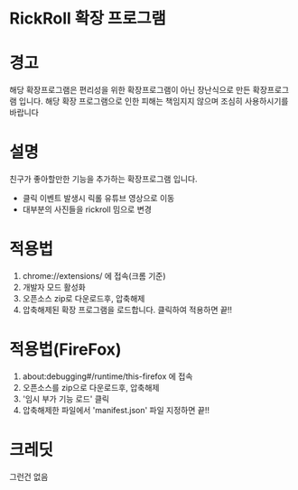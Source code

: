 # RickRoll 확장 프로그램

# 경고

해당 확장프로그램은 편리성을 위한 확장프로그램이 아닌 장난식으로 만든 확장프로그램 입니다.
해당 확장 프로그램으로 인한 피해는 책임지지 않으며 조심히 사용하시기를 바랍니다

# 설명

친구가 좋아할만한 기능을 추가하는 확장프로그램 입니다.

- 클릭 이벤트 발생시 릭롤 유튜브 영상으로 이동
- 대부분의 사진들을 rickroll 밈으로 변경

# 적용법

1. chrome://extensions/ 에 접속(크롬 기준)
2. 개발자 모드 활성화
3. 오픈소스 zip로 다운로드후, 압축해제
4. 압축해제된 확장 프로그램을 로드합니다. 클릭하여 적용하면 끝!!

# 적용법(FireFox)

1. about:debugging#/runtime/this-firefox 에 접속
2. 오픈소스를 zip으로 다운로드후, 압축해제
3. '임시 부가 기능 로드' 클릭
4. 압축해제한 파일에서 'manifest.json' 파일 지정하면 끝!!

# 크레딧

그런건 없음
